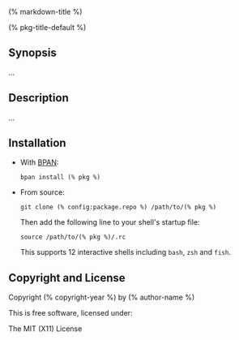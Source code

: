 <!-- Note to author:
  This templated file is just to get you started.
  You'll need to edit it to refelect your desired content.
  You can safely remove these HTML comments.
-->

(% markdown-title %)

(% pkg-title-default %)

## Synopsis

...

## Description

...

## Installation

* With [BPAN](
  https://github.com/bpan-org/bpan#installation):
  ```
  bpan install (% pkg %)
  ```

  <!-- Note to author:
    This section only applies if you have a `.rc` file,
    otherwise remove this section.
  -->

* From source:
  ```
  git clone (% config:package.repo %) /path/to/(% pkg %)
  ```

  Then add the following line to your shell's startup file:
  ```
  source /path/to/(% pkg %)/.rc
  ```

  This supports 12 interactive shells including `bash`, `zsh` and `fish`.

## Copyright and License

Copyright (% copyright-year %) by (% author-name %)

This is free software, licensed under:

The MIT (X11) License
